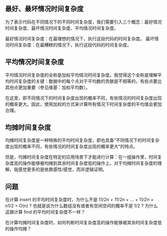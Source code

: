 ## 最好、最坏情况时间复杂度

为了表示代码在不同情况下的不同时间复杂度，我们需要引入三个概念：最好情况时间复杂度、最坏情况时间复杂度、平均情况时间复杂度。

最好情况时间复杂度：在最理想的情况下，执行这段代码的时间复杂度。
最坏情况时间复杂度：在最糟糕的情况下，执行这段代码的时间复杂度。


## 平均情况时间复杂度

平均情况时间复杂度的全称是加权平均情况时间复杂度。我觉得这个全称是理解平均时间复杂度的关键：数据中的每个点对于平均数的贡献是不相等的，有些点要比其他点更加重要（参见维基：加权平均数）。

在这里，即不同情况下的时间复杂度出现的概率不同，有些情况的时间复杂度出现的概率更大。因此，使用加权的方式来计算所有情况下时间复杂度的平均值会更加合理。

## 均摊时间复杂度

均摊时间复杂度是一种特殊的平均时间复杂度，即也具备“不同情况下的时间复杂度出现的概率不同，有些情况的时间复杂度出现的概率更大”的特点。

但是，均摊时间复杂度在特定的应用场景下才能进行计算：在一组操作里，时间复杂度高的操作能够被均摊到其余时间复杂度低的操作上。对于均摊时间复杂度的理解，我感觉更多的是依靠感性/感觉，而非逻辑证明。

## 问题

在计算 insert 的平均时间复杂度时，为什么不是 1*1/2n + 1*1/2n + ... + 1*1/2n + n*1/2 = O(n) ? 也就是说为什么数组没有或者有空闲空间的概率不是 1/2 ?  为什么这跟计算 find 的平均时间复杂度不一样？

在计算均摊时间复杂度时，如何判断时间复杂度高的操作能够被其余时间复杂度低的操作均摊？
